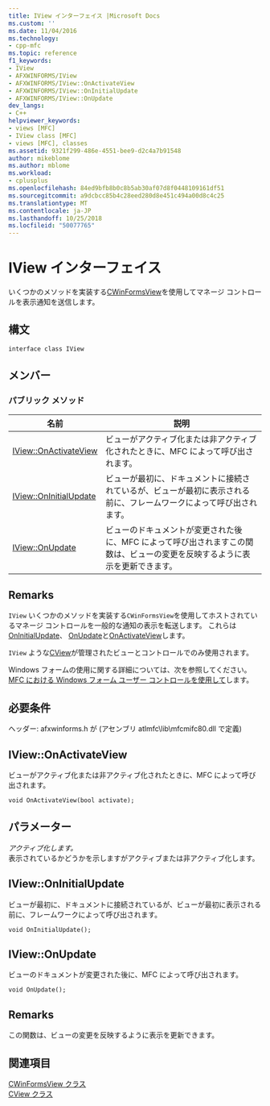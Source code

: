 ```yaml
---
title: IView インターフェイス |Microsoft Docs
ms.custom: ''
ms.date: 11/04/2016
ms.technology:
- cpp-mfc
ms.topic: reference
f1_keywords:
- IView
- AFXWINFORMS/IView
- AFXWINFORMS/IView::OnActivateView
- AFXWINFORMS/IView::OnInitialUpdate
- AFXWINFORMS/IView::OnUpdate
dev_langs:
- C++
helpviewer_keywords:
- views [MFC]
- IView class [MFC]
- views [MFC], classes
ms.assetid: 9321f299-486e-4551-bee9-d2c4a7b91548
author: mikeblome
ms.author: mblome
ms.workload:
- cplusplus
ms.openlocfilehash: 84ed9bfb8b0c8b5ab30af07d8f0448109161df51
ms.sourcegitcommit: a9dcbcc85b4c28eed280d8e451c494a00d8c4c25
ms.translationtype: MT
ms.contentlocale: ja-JP
ms.lasthandoff: 10/25/2018
ms.locfileid: "50077765"
---
```

# <a name="iview-interface"></a>IView インターフェイス

いくつかのメソッドを実装する[CWinFormsView](../../mfc/reference/cwinformsview-class.md)を使用してマネージ コントロールを表示通知を送信します。

## <a name="syntax"></a>構文

```
interface class IView
```

## <a name="members"></a>メンバー

### <a name="public-methods"></a>パブリック メソッド

|名前|説明|
|----------|-----------------|
|[IView::OnActivateView](#onactivateview)|ビューがアクティブ化または非アクティブ化されたときに、MFC によって呼び出されます。|
|[IView::OnInitialUpdate](#oninitialupdate)|ビューが最初に、ドキュメントに接続されているが、ビューが最初に表示される前に、フレームワークによって呼び出されます。|
|[IView::OnUpdate](#onupdate)|ビューのドキュメントが変更された後に、MFC によって呼び出されますこの関数は、ビューの変更を反映するように表示を更新できます。|

## <a name="remarks"></a>Remarks

`IView` いくつかのメソッドを実装する`CWinFormsView`を使用してホストされているマネージ コントロールを一般的な通知の表示を転送します。 これらは[OnInitialUpdate](#oninitialupdate)、 [OnUpdate](#onupdate)と[OnActivateView](#onactivateview)します。

`IView` ような[CView](../../mfc/reference/cview-class.md)が管理されたビューとコントロールでのみ使用されます。

Windows フォームの使用に関する詳細については、次を参照してください。 [MFC における Windows フォーム ユーザー コントロールを使用して](../../dotnet/using-a-windows-form-user-control-in-mfc.md)します。

## <a name="requirements"></a>必要条件

ヘッダー: afxwinforms.h が (アセンブリ atlmfc\lib\mfcmifc80.dll で定義)

## <a name="onactivateview"></a> IView::OnActivateView

ビューがアクティブ化または非アクティブ化されたときに、MFC によって呼び出されます。
```
void OnActivateView(bool activate);
```

## <a name="parameters"></a>パラメーター

*アクティブ化します。*<br/>
表示されているかどうかを示しますがアクティブまたは非アクティブ化します。

## <a name="oninitialupdate"></a> IView::OnInitialUpdate

ビューが最初に、ドキュメントに接続されているが、ビューが最初に表示される前に、フレームワークによって呼び出されます。
```
void OnInitialUpdate();
```

## <a name="onupdate"></a> IView::OnUpdate

ビューのドキュメントが変更された後に、MFC によって呼び出されます。
```
void OnUpdate();
```

## <a name="remarks"></a>Remarks

この関数は、ビューの変更を反映するように表示を更新できます。

## <a name="see-also"></a>関連項目

[CWinFormsView クラス](../../mfc/reference/cwinformsview-class.md)<br/>
[CView クラス](../../mfc/reference/cview-class.md)
